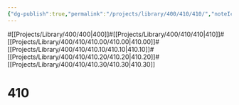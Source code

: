 ```yaml
---
{"dg-publish":true,"permalink":"/projects/library/400/410/410/","noteIcon":"0","created":"2024-01-24T15:24:09.124+09:00","updated":"2024-02-05T10:53:07.674+09:00"}
---
```


#[[Projects/Library/400/400\|400]]#[[Projects/Library/400/410/410\|410]]#[[Projects/Library/400/410/410.00/410.00\|410.00]]#[[Projects/Library/400/410/410.10/410.10\|410.10]]#[[Projects/Library/400/410/410.20/410.20\|410.20]]#[[Projects/Library/400/410/410.30/410.30\|410.30]]


# 410


